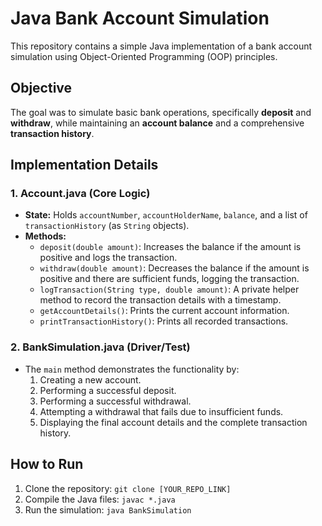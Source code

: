 # Java Bank Account Simulation

This repository contains a simple Java implementation of a bank account simulation using Object-Oriented Programming (OOP) principles.

## Objective

The goal was to simulate basic bank operations, specifically **deposit** and **withdraw**, while maintaining an **account balance** and a comprehensive **transaction history**.

## Implementation Details

### 1. Account.java (Core Logic)

* **State:** Holds `accountNumber`, `accountHolderName`, `balance`, and a list of `transactionHistory` (as `String` objects).
* **Methods:**
    * `deposit(double amount)`: Increases the balance if the amount is positive and logs the transaction.
    * `withdraw(double amount)`: Decreases the balance if the amount is positive and there are sufficient funds, logging the transaction.
    * `logTransaction(String type, double amount)`: A private helper method to record the transaction details with a timestamp.
    * `getAccountDetails()`: Prints the current account information.
    * `printTransactionHistory()`: Prints all recorded transactions.

### 2. BankSimulation.java (Driver/Test)

* The `main` method demonstrates the functionality by:
    1.  Creating a new account.
    2.  Performing a successful deposit.
    3.  Performing a successful withdrawal.
    4.  Attempting a withdrawal that fails due to insufficient funds.
    5.  Displaying the final account details and the complete transaction history.

## How to Run

1.  Clone the repository: `git clone [YOUR_REPO_LINK]`
2.  Compile the Java files: `javac *.java`
3.  Run the simulation: `java BankSimulation`
